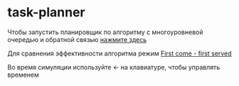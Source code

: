 # task-planner
Чтобы запустить планировщик по алгоритму с многоуровневой очередью и обратной связью [нажмите здесь](https://rawgit.com/meta1-heart/task-planner/master/index.html)
 
Для сравнения эффективности алгоритма режим [First come - first served](https://rawgit.com/meta1-heart/task-planner/master/FCFS/index.html)
 
Во время симуляции используйте ← на клавиатуре, чтобы управлять временем
